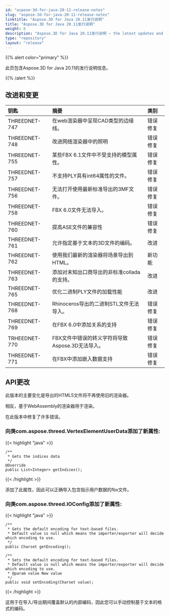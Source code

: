 ```yaml
---
id: "aspose-3d-for-java-20-11-release-notes"
slug: "aspose-3d-for-java-20-11-release-notes"
linktitle: "Aspose.3D for Java 20.11发行说明"
title: "Aspose.3D for Java 20.11发行说明"
weight: 6
description: "Aspose.3D for Java 20.11发行说明 – the latest updates and fixes."
type: "repository"
layout: "release"
---
```

{{% alert color="primary" %}}

此页包含Aspose.3D for Java 20.11的发行说明信息。

{{% /alert %}}
## **改进和变更**

|**钥匙**|**摘要**|**类别**|
|:- |:- |:- |
|THREEDNET-747 |在web渲染器中呈现CAD类型的边缘线。|错误修复|
|THREEDNET-748 |改进网络渲染器中的照明|错误修复|
|THREEDNET-755 |某些FBX 6.1文件中不受支持的模型属性。|错误修复|
|THREEDNET-757 |不支持PLY具有int64属性的文件。|错误修复|
|THREEDNET-756 |无法打开使用最新标准导出的3MF文件。|错误修复|
|THREEDNET-758 |FBX 6.0文件无法导入。|错误修复|
|THREEDNET-760 |提高ASE文件的兼容性|错误修复|
|THREEDNET-761 |允许指定基于文本的3D文件的编码。|改进|
|THREEDNET-762 |使用我们最新的渲染器将场景导出到HTML。|新功能|
|THREEDNET-763 |添加对未知出口商导出的非标准collada的支持。|改进|
|THREEDNET-765 |优化二进制PLY文件的加载性能|改进|
|THREEDNET-768 |Rhinoceros导出的二进制STL文件无法导入。|错误修复|
|THREEDNET-769 |在FBX 6.0中添加关系的支持|错误修复|
|TRHEEDNET-770 |FBX文件中错误的转义字符将导致Aspose.3D无法导入。|错误修复|
|THREEDNET-771 |在FBX中添加嵌入数据支持|错误修复|


## API更改 ##


此版本的主要变化是导出的HTML5文件将不再使用旧的渲染器。

相反，基于WebAssembly的渲染器用于渲染。

在此版本中修复了许多错误。

### 向类com.aspose.threed.VertexElementUserData添加了新属性:

{{< highlight "java" >}}

    /**
     * Gets the indices data
     */
    @Override
    public List<Integer> getIndices();

{{< /highlight >}}

添加了此属性，因此可以正确导入包含指示用户数据的fbx文件。


### 向类com.aspose.threed.IOConfig添加了新属性:

{{< highlight "java" >}}

    /**
     * Gets the default encoding for text-based files.
     * Default value is null which means the importer/exporter will decide which encoding to use.
     */
    public Charset getEncoding();
    
    /**
     * Sets the default encoding for text-based files.
     * Default value is null which means the importer/exporter will decide which encoding to use.
     * @param value New value
     */
    public void setEncoding(Charset value);

{{< /highlight >}}

这用于在导入/导出期间覆盖默认的内部编码，因此您可以手动控制基于文本的格式的编码。